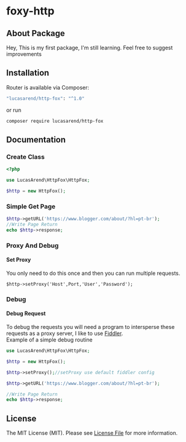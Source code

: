 # foxy-http

## About Package
Hey,
This is my first package, I'm still learning. Feel free to suggest improvements

## Installation

Router is available via Composer:

```bash
"lucasarend/http-fox": "^1.0"
```
or run
```bash
composer require lucasarend/http-fox
```

## Documentation
### Create Class
```php
<?php

use LucasArend\HttpFox\HttpFox;

$http = new HttpFox();
```

### Simple Get Page
```php
$http->getURL('https://www.blogger.com/about/?hl=pt-br');
//Write Page Return
echo $http->response;
```

### Proxy And Debug
#### Set Proxy
You only need to do this once and then you can run multiple requests.
```
$http->setProxy('Host',Port,'User','Password');
```
### Debug
#### Debug Request
To debug the requests you will need a program to intersperse these requests as a proxy server, I like to use [Fiddler]('https://www.telerik.com/fiddler').
<br />Example of a simple debug routine
```php
use LucasArend\HttpFox\HttpFox;

$http = new HttpFox();

$http->setProxy();//setProxy use default fiddler config

$http->getURL('https://www.blogger.com/about/?hl=pt-br');

//Write Page Return
echo $http->response;
```
## License

The MIT License (MIT). Please see [License File](https://github.com/LucsaArend/foxy-http/blob/main/LICENSE) for more information.